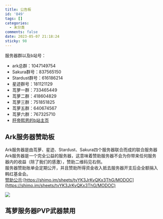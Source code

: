 ```yaml
---
title: 公告板
id: '849'
tags: []
categories:
  - 未分类
comments: false
date: 2023-05-07 21:18:24
sticky: 98
---
```


服务器群以及b站号：

*   ark总群：1047149754
*   Sakura群号：837565150
*   Stardust群号：616186214
*   星迹群号：181121129
*   茑萝一群：733465449
*   茑萝二群：418604829
*   茑萝三群：751851825
*   茑萝五群：640674567
*   茑萝六群：767325710
*   [肝帝熙恩的b站主页](https://space.bilibili.com/171369384/favlist)

## Ark服务器赞助板

Ark服务器是由茑萝、星迹、Stardust、Sakura四个服务器联合而成的联合服务器  
Ark服务器是一个完全公益的服务器，这意味着赞助服务器不会为你带来任何服务器内的收益（除了我们的感激），赞助二维码见右侧。  
服务器赞助账单会定期公开，并且赞助所得资金收入抵去服务器开支后会全额捐入韩红基金会。  
[赞助公示](https://shimo.im/sheets/tvYK3JrKvQKx3ThG/MODOC):[https://shimo.im/sheets/tvYK3JrKvQKx3ThG/MODOC](https://shimo.im/sheets/tvYK3JrKvQKx3ThG/MODOC)

![](https://pic.niaoluo.top/%E7%BD%91%E7%AB%99%E8%B0%83%E7%94%A8/QQ%E5%9B%BE%E7%89%8720230507212730.jpg)

## 茑萝服务器PVP武器禁用